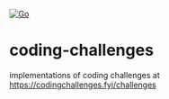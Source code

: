 [![Go](https://github.com/ercanyu/coding-challenges/actions/workflows/go.yml/badge.svg?branch=main)](https://github.com/ercanyu/coding-challenges/actions/workflows/go.yml)

# coding-challenges
implementations of coding challenges at https://codingchallenges.fyi/challenges
